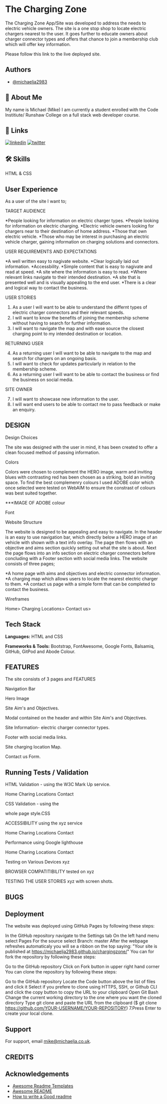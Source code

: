 # The Charging Zone

The Charging Zone App/Site was developed to address the needs to electric vehicle owners. The site is a one stop shop to locate electric chargers nearest to the user. It goes further to educate owners about charger connector types and offers that chance to join a membership club which will offer key information.

Please follow this link to the live deployed site.




## Authors

- [@michaelja2983](https://www.github.com/michaelja2983)


## 🚀 About Me
My name is Michael (Mike) I am currently a student enrolled with the Code Institiute/ Runshaw College on a full stack web developer course. 


## 🔗 Links
[![linkedin](https://img.shields.io/badge/linkedin-0A66C2?style=for-the-badge&logo=linkedin&logoColor=white)](https://www.linkedin.com/)
[![twitter](https://img.shields.io/badge/twitter-1DA1F2?style=for-the-badge&logo=twitter&logoColor=white)](https://twitter.com/)


## 🛠 Skills
HTML & CSS


## User Experience

As a user of the site I want to;

TARGET AUDIENCE

*People looking for information on electric charger types.
*People looking for information on electric charging.
*Electric vehicle owners looking for chargers near to their destination of home address.
*Those that own electric vehicle.
*Those who may be interest in purchasing an electric vehicle charger, gaining information on charging solutions and connectors.

USER REQUIREMENTS AND EXPECTATIONS

*A well written easy to nagivate website.
*Clear logically laid out information.
*Accessbility.
*Simple content that is easy to nagivate and read at speed.
*A site where the information is easy to read.
*Where relevant links navigate to their intended destination.
*A site that is presented well and is visually appealing to the end user.
*There is a clear and logical way to contact the business.

USER STORIES

1. As a user I will want to be able to understand the differnt types of electric charger connectors and their relevant speeds.
2. I will want to know the benefits of joining the membership scheme without having to search for further information.
3. I will want to navigate the map and with ease source the closest charging point to my intended destination or location. 

RETURNING USER

4. As a returning user I will want to be able to navigate to the map and search for chargers on an ongoing basis.
5. I will want to check for updates particularly in relation to the membership scheme. 
6. As a returning user I will want to be able to contact the business or find the business on social media. 

SITE OWNER  

7. I will want to showcase new information to the user.
8. I will want end users to be able to contact me to pass feedback or make an enquiry.
## DESIGN

Design Choices

The site was designed with the user in mind, it has been created to offer a clean focused method of passing information.

Colors

Colors were chosen to complement the HERO image, warm and inviting blues with contrasting red has been chosen as a striking, bold an inviting space. To find the best complemenry colours I used ADOBE color which once selected were tested on WebAIM to ensure the constrast of colours was best suited together.

***IMAGE OF ADOBE colour

Font

Website Structure

The website is designed to be appealing and easy to navigate. In the header is an easy to use navigation bar, which directly below a HERO image of an vehicle with shown with a text info overlay. The page then flows with an objective and aims section quickly setting out what the site is about. Next the page flows into an info section on electric charger connectors before concluding with a Footer section with social media links. The website consists of three pages;

*A home page with aims and objectives and electric connector information.
*A charging map which allows users to locate the nearest electric charger to them.
*A contact us page with a simple form that can be completed to contact the business. 

Wireframes

Home>
Charging Locations>
Contact us>


## Tech Stack

**Languages:** HTML and CSS

**Frameworks & Tools:** Bootstrap, FontAwesome, Google Fonts, Balsamiq, GitHub, GitPod and Abode Colour.


## FEATURES

The site consists of 3 pages and FEATURES

Navigation Bar


Hero Image


Site Aim's and Objectives.


Modal contained on the header and within Site Aim's and Objectives.


Site Information- electric charger connector types.


Footer with social media links.


Site charging location Map.


Contact us Form.
## Running Tests / Validation

HTML Validation - using the W3C Mark Up service.

Home
Charing Locations
Contact

CSS Validation - using the 

whole page
style.CSS

ACCESSIBILITY
using the xyz service 

Home 
Charing Locations
Contact

Performance
using Google lighthouse

Home 
Charing Locations
Contact

Testing on Various Devices
xyz

BROWSER COMPATITIBILITY
tested on xyz

TESTING THE USER STORIES
xyz
with screen shots.


## BUGS
## Deployment

The website was deployed using GitHub Pages by following these steps:

In the GitHub repository navigate to the Settings tab
On the left hand menu select Pages
For the source select Branch: master
After the webpage refreshes automaticaly you will se a ribbon on the top saying: "Your site is published at https://michaelja2983.github.io/chargingzone/"
You can for fork the repository by following these steps:

Go to the GitHub repository
Click on Fork button in upper right hand corner
You can clone the repository by following these steps:

Go to the GitHub repository
Locate the Code button above the list of files and click it
Select if you prefere to clone using HTTPS, SSH, or Github CLI and click the copy button to copy the URL to your clipboard
Open Git Bash
Change the current working directory to the one where you want the cloned directory
Type git clone and paste the URL from the clipboard ($ git clone https://github.com/YOUR-USERNAME/YOUR-REPOSITORY) 7.Press Enter to create your local clone.


## Support

For support, email mike@michaelja.co.uk.


## CREDITS
## Acknowledgements

 - [Awesome Readme Templates](https://awesomeopensource.com/project/elangosundar/awesome-README-templates)
 - [Awesome README](https://github.com/matiassingers/awesome-readme)
 - [How to write a Good readme](https://bulldogjob.com/news/449-how-to-write-a-good-readme-for-your-github-project)

